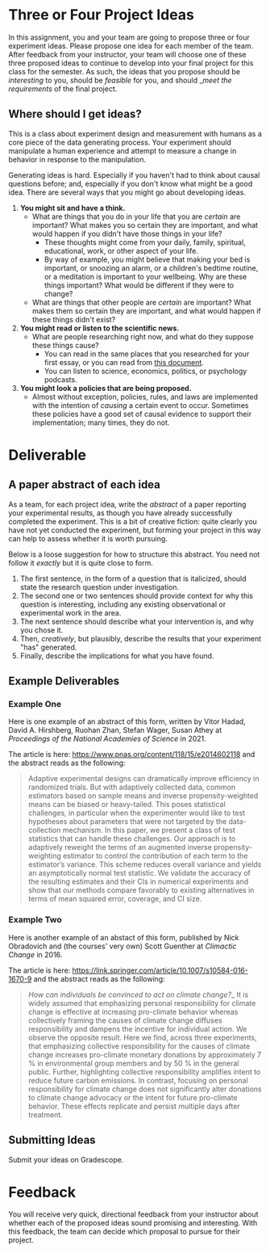 # Three or Four Project Ideas 

In this assignment, you and your team are going to propose three or four experiment ideas. Please propose one idea for each member of the team. After feedback from your instructor, your team will choose one of these three proposed ideas to continue to develop into your final project for this class for the semester. As such, the ideas that you propose should be _interesting_ to you, should be _feasible_ for you, and should __meet the requirements_ of the final project. 

## Where should I get ideas? 

This is a class about experiment design and measurement with humans as a core piece of the data generating process. Your experiment should manipulate a human experience and attempt to measure a change in behavior in response to the manipulation. 

Generating ideas is hard. Especially if you haven't had to think about causal questions before; and, especially if you don't know what might be a good idea. There are several ways that you might go about developing ideas. 

1. **You might sit and have a think.** 
   - What are things that you do in your life that you are _certain_ are important? What makes you so certain they are important, and what would happen if you didn't have those things in your life? 
     - These thoughts might come from your daily, family, spiritual, educational, work, or other aspect of your life. 
     - By way of example, you might believe that making your bed is important, or snoozing an alarm, or a children's bedtime routine, or a meditation is important to your wellbeing. Why are these things important? What would be different if they were to change? 
   - What are things that other people are _certain_ are important? What makes them so certain they are important, and what would happen if these things didn't exist? 
2. **You might read or listen to the scientific news.**
   - What are people researching right now, and what do they suppose these things cause? 
     - You can read in the same places that you researched for your first essay, or you can read from [this document](https://docs.google.com/document/d/1IMsGTHmklhvetfJJfEm9dhoFM7bvb-YOkN_6mAM8kFM/edit?usp%3Dsharing#heading=h.t4trmpmc92bg). 
     - You can listen to science, economics, politics, or psychology podcasts.
3. **You might look a policies that are being proposed.**
   - Almost without exception, policies, rules, and laws are implemented with the intention of _causing_ a certain event to occur. Sometimes these policies have a good set of causal evidence to support their implementation; many times, they do not. 

# Deliverable 

## A paper abstract of each idea 

As a team, for each project idea, write the _abstract_ of a paper reporting your experimental results, as though you have already successfully completed the experiment. This is a bit of creative fiction: quite clearly you have not yet conducted the experiment, but forming your project in this way can help to assess whether it is worth pursuing. 

Below is a loose suggestion for how to structure this abstract. You need not follow it _exactly_ but it is quite close to form. 

1. The first sentence, in the form of a question that is italicized, should state the research question under investigation. 
2. The second one or two sentences should provide context for why this question is interesting, including any existing observational or experimental work in the area. 
3. The next sentence should describe what your intervention is, and why you chose it. 
4. Then, _creatively_, but plausibly, describe the results that your experiment "has" generated.
5. Finally, describe the implications for what you have found.

## Example Deliverables 
### Example One 

Here is one example of an abstract of this form, written by Vitor Hadad, David A. Hirshberg, Ruohan Zhan, Stefan Wager, Susan Athey at _Proceedings of the National Academies of Science_ in 2021.

The article is here: https://www.pnas.org/content/118/15/e2014602118 and the abstract reads as the following: 

> Adaptive experimental designs can dramatically improve efficiency in randomized trials. But with adaptively collected data, common estimators based on sample means and inverse propensity-weighted means can be biased or heavy-tailed. This poses statistical challenges, in particular when the experimenter would like to test hypotheses about parameters that were not targeted by the data-collection mechanism. In this paper, we present a class of test statistics that can handle these challenges. Our approach is to adaptively reweight the terms of an augmented inverse propensity-weighting estimator to control the contribution of each term to the estimator’s variance. This scheme reduces overall variance and yields an asymptotically normal test statistic. We validate the accuracy of the resulting estimates and their CIs in numerical experiments and show that our methods compare favorably to existing alternatives in terms of mean squared error, coverage, and CI size.

### Example Two 

Here is another example of an abstact of this form, published by Nick Obradovich and (the courses' very own) Scott Guenther at _Climactic Change_ in 2016. 

The article is here: https://link.springer.com/article/10.1007/s10584-016-1670-9 and the abstract reads as the following: 

> _How can individuals be convinced to act on climate change?__ It is widely assumed that emphasizing personal responsibility for climate change is effective at increasing pro-climate behavior whereas collectively framing the causes of climate change diffuses responsibility and dampens the incentive for individual action. We observe the opposite result. Here we find, across three experiments, that emphasizing collective responsibility for the causes of climate change increases pro-climate monetary donations by approximately 7 % in environmental group members and by 50 % in the general public. Further, highlighting collective responsibility amplifies intent to reduce future carbon emissions. In contrast, focusing on personal responsibility for climate change does not significantly alter donations to climate change advocacy or the intent for future pro-climate behavior. These effects replicate and persist multiple days after treatment.

## Submitting Ideas 

Submit your ideas on Gradescope.

# Feedback

You will receive very quick, directional feedback from your instructor about whether each of the proposed ideas sound promising and interesting. With this feedback, the team can decide which proposal to pursue for their project. 

